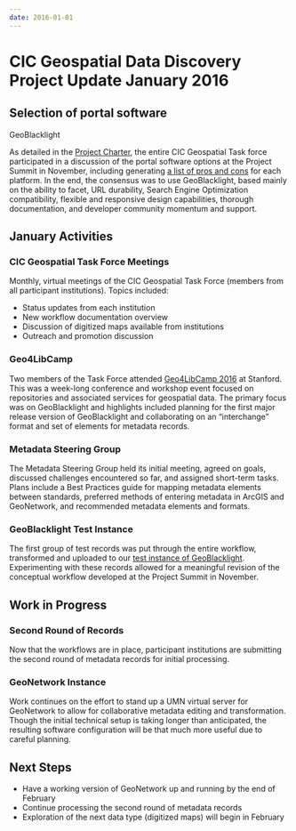 ```yaml
---
date: 2016-01-01
---
```


#  CIC Geospatial Data Discovery Project Update January 2016

<!-- more -->


## Selection of portal software

GeoBlacklight

As detailed in the [Project Charter](https://drive.google.com/open?id=0Bw-n3BDfLcu8Q3RicF9UcUZfWmc), the entire CIC Geospatial Task force participated in a discussion of the portal software options at the Project Summit in November, including generating [a list of pros and cons](https://docs.google.com/spreadsheets/d/11058ip4c9mhHna_Fy_ZokCrQYxMWhDmZKxBNHK6CYLQ/edit?usp=sharing) for each platform. In the end, the consensus was to use GeoBlacklight, based mainly on the ability to facet, URL durability, Search Engine Optimization compatibility, flexible and responsive design capabilities, thorough documentation, and developer community momentum and support.

## January Activities

### CIC Geospatial Task Force Meetings

Monthly, virtual meetings of the CIC Geospatial Task Force (members from all participant institutions). Topics included:

* Status updates from each institution
* New workflow documentation overview
* Discussion of digitized maps available from institutions
* Outreach and promotion discussion

### Geo4LibCamp 

Two members of the Task Force attended [Geo4LibCamp 2016](https://wiki.duraspace.org/display/hydra/Geo4LibCamp+2016) at Stanford. This was a week-long conference and workshop event focused on repositories and associated services for geospatial data. The primary focus was on GeoBlacklight and highlights included planning for the first major release version of GeoBlacklight and collaborating on an “interchange” format and set of elements for metadata records.

### Metadata Steering Group

The Metadata Steering Group held its initial meeting, agreed on goals, discussed challenges encountered so far, and assigned short-term tasks. Plans include a Best Practices guide for mapping metadata elements between standards, preferred methods of entering metadata in ArcGIS and GeoNetwork, and recommended metadata elements and formats.

### GeoBlacklight Test Instance

The first group of test records was put through the entire workflow, transformed and uploaded to our [test instance of GeoBlacklight](http://45.55.44.228:3000/). Experimenting with these records allowed for a meaningful revision of the conceptual workflow developed at the Project Summit in November.

## Work in Progress

### Second Round of Records

Now that the workflows are in place, participant institutions are submitting the second round of metadata records for initial processing.

### GeoNetwork Instance 

Work continues on the effort to stand up a UMN virtual server for GeoNetwork to allow for collaborative metadata editing and transformation. Though the initial technical setup is taking longer than anticipated, the resulting software configuration will be that much more useful due to careful planning.

## Next Steps


* Have a working version of GeoNetwork up and running by the end of February
* Continue processing the second round of metadata records
* Exploration of the next data type (digitized maps) will begin in February